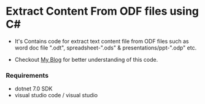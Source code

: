 # Extract Content From ODF files using C#

- It's Contains code for extract text content file from ODF files such as word doc file ".odt", spreadsheet-".ods" & presentations/ppt-".odp" etc.

- Checkout [My Blog](https://dev.to/jaymalli_programmer/extract-content-from-odf-files-using-c-132b) for better understanding of this code.

### Requirements

- dotnet 7.0 SDK
- visual studio code / visual studio

